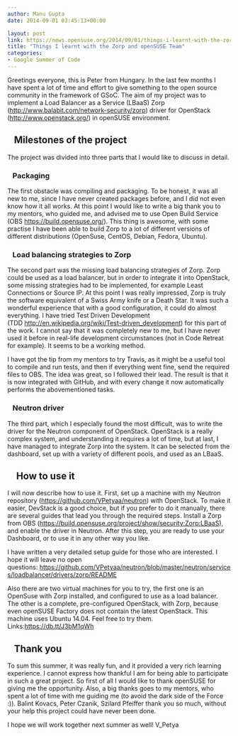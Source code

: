 ```yaml
---
author: Manu Gupta
date: 2014-09-01 03:45:13+00:00

layout: post
link: https://news.opensuse.org/2014/09/01/things-i-learnt-with-the-zorp-and-opensuse-team/
title: "Things I learnt with the Zorp and openSUSE Team"
categories:
- Google Summer of Code
---
```

Greetings everyone, this is Peter from Hungary. In the last few months I have spent a lot of time and effort to give something to the open source community in the framework of GSoC. The aim of my project was to implement a Load Balancer as a Service (LBaaS) Zorp (http://www.balabit.com/network-security/zorp) driver for OpenStack (http://www.openstack.org/) in openSUSE environment.
<!-- more -->


##    Milestones of the project


The project was divided into three parts that I would like to discuss in detail.


###    Packaging


The first obstacle was compiling and packaging. To be honest, it was all new to me, since I have never created packages before, and I did not even know how it all works. At this point I would like to write a big thank you to my mentors, who guided me, and advised me to use Open Build Service (OBS https://build.opensuse.org/). This thing is awesome, with some practise I have been able to build Zorp to a lot of different versions of different distributions (OpenSuse, CentOS, Debian, Fedora, Ubuntu).


###    Load balancing strategies to Zorp


The second part was the missing load balancing strategies of Zorp. Zorp could be used as a load balancer, but in order to integrate it into OpenStack, some missing strategies had to be implemented, for example Least Connections or Source IP. At this point I was really impressed, Zorp is truly the software equivalent of a Swiss Army knife or a Death Star. It was such a wonderful experience that with a good configuration, it could do almost everything. I have tried Test Driven Development (TDD http://en.wikipedia.org/wiki/Test-driven_development) for this part of the work. I cannot say that it was completely new to me, but I have never used it before in real-life development circumstances (not in Code Retreat for example). It seems to be a working method.

I have got the tip from my mentors to try Travis, as it might be a useful tool to compile and run tests, and then if everything went fine, send the required files to OBS. The idea was great, so I followed their lead. The result is that it is now integrated with GitHub, and with every change it now automatically performs the abovementioned tasks.


###    Neutron driver


The third part, which I especially found the most difficult, was to write the driver for the Neutron component of OpenStack. OpenStack is a really complex system, and understanding it requires a lot of time, but at last, I have managed to integrate Zorp into the system. It can be selected from the dashboard, set up with a variety of different pools, and used as an LBaaS.


##     How to use it


I will now describe how to use it. First, set up a machine with my Neutron repository (https://github.com/VPetyaa/neutron) with OpenStack. To make it easier, DevStack is a good choice, but if you prefer to do it manually, there are several guides that lead you through the required steps. Install a Zorp from OBS (https://build.opensuse.org/project/show/security:Zorp:LBaaS), and enable the driver in Neutron. After this step, you are ready to use your Dashboard, or to use it in any other way you like.

I have written a very detailed setup guide for those who are interested. I hope it will leave no open questions: https://github.com/VPetyaa/neutron/blob/master/neutron/services/loadbalancer/drivers/zorp/README

Also there are two virtual machines for you to try, the first one is an OpenSuse with Zorp installed, and configured to use as a load balancer. The other is a complete, pre-configured OpenStack, with Zorp, because even openSUSE Factory does not contain the latest OpenStack. This machine uses Ubuntu 14.04. Feel free to try them. Links:https://db.tt/J3bM1qWh


##    Thank you


To sum this summer, it was really fun, and it provided a very rich learning experience. I cannot express how thankful I am for being able to participate in such a great project. So first of all I would like to thank openSUSE for giving me the opportunity. Also, a big thanks goes to my mentors, who spent a lot of time with me guiding me (to avoid the dark side of the Force :)). Balint Kovacs, Peter Czanik, Szilard Pfeiffer thank you so much, without your help this project could have never been done.

I hope we will work together next summer as well!
V_Petya		

